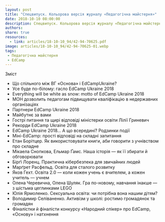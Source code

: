 ```yaml
---
layout: post
title: "Спецвипуск. Кольорова версія журналу «Педагогічна майстерня»"
date: 2018-10-10 08:00:00
description: Спецвипуск. Кольорова версія журналу «Педагогічна майстерня»
authors:
share: true
resources:
  - link: articles/18-10-10_94/42-94-70625.pdf
image: articles/18-10-10_94/42-94-70625-01.webp
tags:
 - Педагогічна майстерня
 - EdCamp
---
```


Зміст

 * Що спільного між ВГ «Основа» і EdCampUkraine?
 * Усе буде по-білому: гасло EdCamp Ukraine 2018
 * Everything will be white as snow: motto of EdCamp Ukraine 2018
 * МОН дозволить педагогам підвищувати кваліфікацію в недержавних організаціях
 * Партнери EdCamp Ukraine 2018
 * Майбутнє за вами
 * Гострі питання та щирі відповіді міністерки освіти Лілії Гриневич
 * Рекорди EdCamp Ukraine 2018
 * EdCamp Ukraine 2018... А що всередині? Родзинки події
 * Міні-EdCamp: прості відповіді на складні запитання
 * Етан Борітцер. Як використовувати книги, аби говорити з учнівством про складне
 * Мікаела Снопкова, Ельмар Ґамс. Наша історія — як її збирати й обговорювати
 * Бірґі Лоренц. Практична кібербезпека для звичайних людей
 * Марґрет Расфельд. Освіта для сталого розвитку
 * Яков Гехт. Освіта 2.0 — коли кожен учень є вчителем, а кожен учитель — учнем
 * Олена Черевична, Олена Шуляк. Гра по-новому, навчання інакше — з шістьма цеглинками LEGO
 * Юлія Ярмоленко. Сексуальна освіта: чи потрібна вона нашим дітям?
 * Володимир Селіваненко. Активізм у школі: ростимо громадянок та громадян
 * Фіналістки й фіналісти конкурсу «Народний спікер» про EdCamp, «Основу» і натхнення
